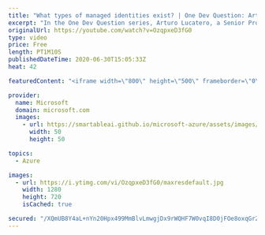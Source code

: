 ```yaml
---
title: "What types of managed identities exist? | One Dev Question: Arturo Lucatero"
excerpt: "In the One Dev Question series, Arturo Lucatero, a Senior Program Manager working on managed identities for Azure resources, explains the different types of managed identities in the Microsoft identity platform.   For more information, visit: https://docs.microsoft.com/azure/role-based-access-control/rbac-and-directory-admin-roles"
originalUrl: https://youtube.com/watch?v=OzqpxeD3fG0
type: video
price: Free
length: PT1M10S
publishedDateTime: 2020-06-30T15:05:33Z
heat: 42

featuredContent: "<iframe width=\"800\" height=\"500\" frameborder=\"0\" src=\"https://www.youtube.com/embed/OzqpxeD3fG0\" allow=\"accelerometer; autoplay; encrypted-media; gyroscope; picture-in-picture\" allowfullscreen></iframe>"

provider:
  name: Microsoft
  domain: microsoft.com
  images:
    - url: https://smartableai.github.io/microsoft-azure/assets/images/organizations/microsoft.com-50x50.jpg
      width: 50
      height: 50

topics:
  - Azure

images:
  - url: https://i.ytimg.com/vi/OzqpxeD3fG0/maxresdefault.jpg
    width: 1280
    height: 720
    isCached: true

secured: "/XQmUB8Y4aL+nYn20Hpx499MmBlvLmwgjDx9rWQHF7W0vqI8D0jFOe8oxqGrZyJKMWq/mPU3RpNitjHqoJW3gF3D5rZI+9+fIzYHrqrcRtZUXpjDnZLHeJcwkQ/x3AaFtQLeq2w0FRNOP6FYOeF4wCmspAJx3j+PXRgoGNtdyry3hHICvX0axH7rOqKFmoc1zGKBn4U0HVsn8GWm2dOTkjqzfqnOPbGg3CHon2GEzRYaJNjO48qM7ej1ggQH1EbrgpomQdMHn4QIWcaf8bbmQN+70z02zbyllBzeN6xbIIPR/xZ8lCeSfHF3PplA88nkPNUjKY9IVT6D9nZ4mo5XJ5/oKLCdH53G1lyAcJomUFBlSh6wssFzmQPh/uGH4aEZto9JRGlaiier3IhetArFmLMITckxj5jV8leUZKMNC80=;XLPThBgv2cWV1FMfH0nqGg=="
---
```


